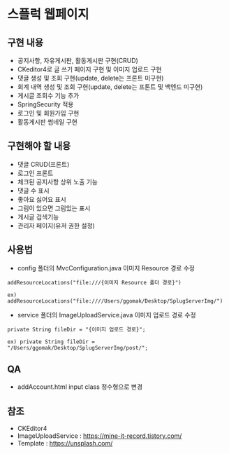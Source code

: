 # 스플럭 웹페이지

## 구현 내용

  - 공지사항, 자유게시판, 활동게시판 구현(CRUD)
  - CKeditor4로 글 쓰기 페이지 구현 및 이미지 업로드 구현
  - 댓글 생성 및 조회 구현(update, delete는 프론트 미구현)
  - 회계 내역 생성 및 조회 구현(update, delete는 프톤트 및 백엔드 미구현)
  - 게시글 조회수 기능 추가
  - SpringSecurity 적용
  - 로그인 및 회원가입 구현
  - 활동게시판 썸네일 구현
  
## 구현해야 할 내용

  - 댓글 CRUD(프론트)
  - 로그인 프론트
  - 체크된 공지사항 상위 노출 기능
  - 댓글 수 표시
  - 좋아요 싫어요 표시
  - 그림이 있으면 그림있는 표시
  - 게시글 검색기능
  - 관리자 페이지(유저 권한 설정)
  
## 사용법

- config 폴더의 MvcConfiguration.java 이미지 Resource 경로 수정
```git
addResourceLocations("file:///{이미지 Resource 폴더 경로}")

ex) addResourceLocations("file:////Users/ggomak/Desktop/SplugServerImg/")
```

- service 폴더의 ImageUploadService.java 이미지 업로드 경로 수정
```git
private String fileDir = "{이미지 업로드 경로}";

ex) private String fileDir = "/Users/ggomak/Desktop/SplugServerImg/post/";
```
  
## QA
  
  - addAccount.html input class 정수형으로 변경
  
## 참조

  - CKEditor4
  - ImageUploadService : https://mine-it-record.tistory.com/
  - Template : https://unsplash.com/
